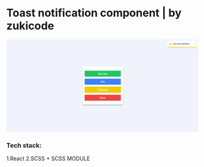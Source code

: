 # Toast notification component | by zukicode

![Screenshot from website.](./src/assets/for-github.png)

### Tech stack:

  1.React
  2.SCSS + SCSS MODULE
